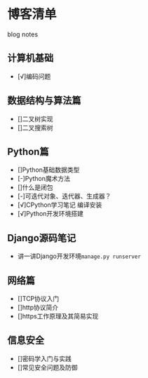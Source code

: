 # 博客清单
blog notes

## 计算机基础

- [√]编码问题

## 数据结构与算法篇

- []二叉树实现
- []二叉搜索树

## Python篇

- []Python基础数据类型
- [-]Python魔术方法
- []什么是闭包
- [-]可迭代对象、迭代器、生成器？
- [√]CPython学习笔记 编译安装
- [√]Python开发环境搭建

## Django源码笔记

- 讲一讲Django开发环境`manage.py runserver`

## 网络篇

- []TCP协议入门
- []http协议简介
- []https工作原理及其简易实现

## 信息安全

- []密码学入门与实践
- []常见安全问题及防御
